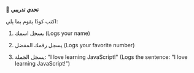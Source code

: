 🧪 **تحدي تدريبي**

اكتب كودًا يقوم بما يلي:
1.	يسجل اسمك (Logs your name)

2.	يسجل رقمك المفضل (Logs your favorite number)

3.	يسجل الجملة: "I love learning JavaScript!" (Logs the sentence: "I love learning JavaScript!")